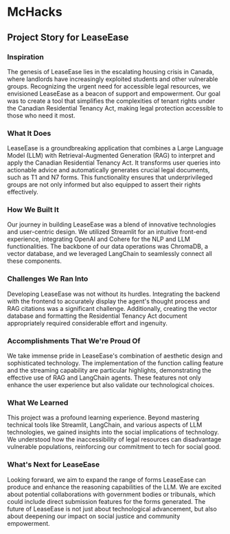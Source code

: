 # McHacks

## Project Story for LeaseEase

### Inspiration
The genesis of LeaseEase lies in the escalating housing crisis in Canada, where landlords have increasingly exploited students and other vulnerable groups. Recognizing the urgent need for accessible legal resources, we envisioned LeaseEase as a beacon of support and empowerment. Our goal was to create a tool that simplifies the complexities of tenant rights under the Canadian Residential Tenancy Act, making legal protection accessible to those who need it most.

### What It Does
LeaseEase is a groundbreaking application that combines a Large Language Model (LLM) with Retrieval-Augmented Generation (RAG) to interpret and apply the Canadian Residential Tenancy Act. It transforms user queries into actionable advice and automatically generates crucial legal documents, such as T1 and N7 forms. This functionality ensures that underprivileged groups are not only informed but also equipped to assert their rights effectively.

### How We Built It
Our journey in building LeaseEase was a blend of innovative technologies and user-centric design. We utilized Streamlit for an intuitive front-end experience, integrating OpenAI and Cohere for the NLP and LLM functionalities. The backbone of our data operations was ChromaDB, a vector database, and we leveraged LangChain to seamlessly connect all these components.

### Challenges We Ran Into
Developing LeaseEase was not without its hurdles. Integrating the backend with the frontend to accurately display the agent's thought process and RAG citations was a significant challenge. Additionally, creating the vector database and formatting the Residential Tenancy Act document appropriately required considerable effort and ingenuity.

### Accomplishments That We're Proud Of
We take immense pride in LeaseEase's combination of aesthetic design and sophisticated technology. The implementation of the function calling feature and the streaming capability are particular highlights, demonstrating the effective use of RAG and LangChain agents. These features not only enhance the user experience but also validate our technological choices.

### What We Learned
This project was a profound learning experience. Beyond mastering technical tools like Streamlit, LangChain, and various aspects of LLM technologies, we gained insights into the social implications of technology. We understood how the inaccessibility of legal resources can disadvantage vulnerable populations, reinforcing our commitment to tech for social good.

### What's Next for LeaseEase
Looking forward, we aim to expand the range of forms LeaseEase can produce and enhance the reasoning capabilities of the LLM. We are excited about potential collaborations with government bodies or tribunals, which could include direct submission features for the forms generated. The future of LeaseEase is not just about technological advancement, but also about deepening our impact on social justice and community empowerment.
